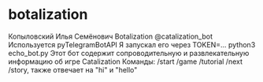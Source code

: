# botalization
Копыловский Илья Семёнович
Botalization
@catalization_bot
Используется pyTelegramBotAPI
Я запускал его через TOKEN=... python3 echo_bot.py
Этот бот содержит сопроводительную и развлекательную информацию об игре Catalization
Команды: /start /game /tutorial /next /story, также отвечает на "hi" и "hello"
